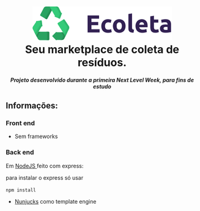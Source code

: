 <h1 align="center">
<img src="/assets/logo.svg" alt="Logo">
  <br>
  Seu marketplace de coleta de resíduos.
  <br>
</h1>

<h5 align="center">
Projeto desenvolvido durante a primeira Next Level Week, para fins de estudo
</h5>

## Informações:

### Front end
- Sem frameworks


### Back end
Em <a href="https://nodejs.org/"> NodeJS </a> feito com express:

para instalar o express só usar

``` npm install ```

- <a href="https://mozilla.github.io/nunjucks/">Nunjucks</a> como template engine